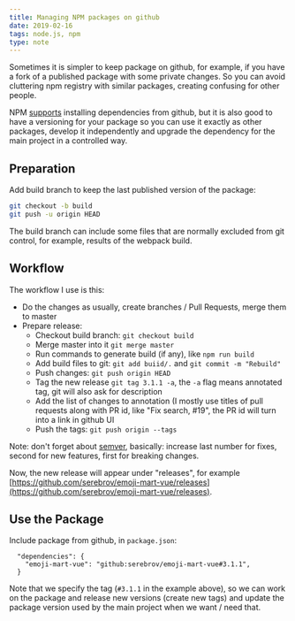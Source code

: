 ```yaml
---
title: Managing NPM packages on github
date: 2019-02-16
tags: node.js, npm
type: note
---
```


Sometimes it is simpler to keep package on github, for example, if you have a fork of a published package with some private changes.
So you can avoid cluttering npm registry with similar packages, creating confusing for other people.

NPM [supports](https://docs.npmjs.com/cli/install) installing dependencies from github, but it is also good to have a versioning for your package so you can use it exactly as other packages, develop it independently and upgrade the dependency for the main project in a controlled way.

<!-- more -->

## Preparation

Add build branch to keep the last published version of the package:

```bash
git checkout -b build
git push -u origin HEAD
```

The build branch can include some files that are normally excluded from git control, for example, results of the webpack build.

## Workflow

The workflow I use is this:

- Do the changes as usually, create branches / Pull Requests, merge them to master
- Prepare release:
  - Checkout build branch: `git checkout build`
  - Merge master into it `git merge master`
  - Run commands to generate build (if any), like `npm run build`
  - Add build files to git: `git add buiid/.` and `git commit -m "Rebuild"`
  - Push changes: `git push origin HEAD`
  - Tag the new release `git tag 3.1.1 -a`, the `-a` flag means annotated tag, git will also ask for description
  - Add the list of changes to annotation (I mostly use titles of pull requests along with PR id, like "Fix search, #19", the PR id will turn into a link in github UI
  - Push the tags: `git push origin --tags`

Note: don't forget about [semver](https://docs.npmjs.com/about-semantic-versioning), basically: increase last number for fixes, second for new features, first for breaking changes.

Now, the new release will appear under "releases", for example [https://github.com/serebrov/emoji-mart-vue/releases](https://github.com/serebrov/emoji-mart-vue/releases).

## Use the Package

Include package from github, in `package.json`:

```
  "dependencies": {
    "emoji-mart-vue": "github:serebrov/emoji-mart-vue#3.1.1",
  }
```

Note that we specify the tag (`#3.1.1` in the example above), so we can work on the package and release new versions (create new tags) and update the package version used by the main project when we want / need that.

